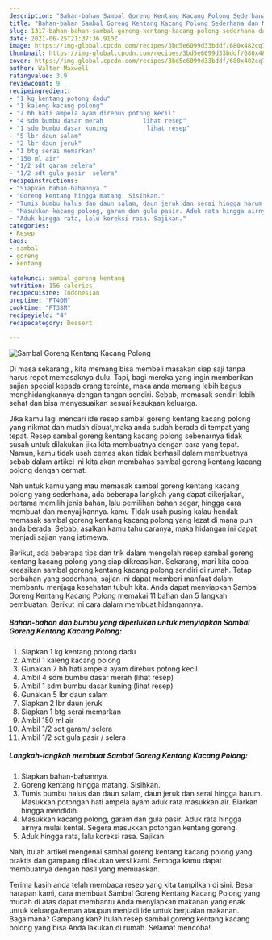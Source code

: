 ```yaml
---
description: "Bahan-bahan Sambal Goreng Kentang Kacang Polong Sederhana dan Mudah Dibuat"
title: "Bahan-bahan Sambal Goreng Kentang Kacang Polong Sederhana dan Mudah Dibuat"
slug: 1317-bahan-bahan-sambal-goreng-kentang-kacang-polong-sederhana-dan-mudah-dibuat
date: 2021-06-25T21:37:36.910Z
image: https://img-global.cpcdn.com/recipes/3bd5e6099d33bddf/680x482cq70/sambal-goreng-kentang-kacang-polong-foto-resep-utama.jpg
thumbnail: https://img-global.cpcdn.com/recipes/3bd5e6099d33bddf/680x482cq70/sambal-goreng-kentang-kacang-polong-foto-resep-utama.jpg
cover: https://img-global.cpcdn.com/recipes/3bd5e6099d33bddf/680x482cq70/sambal-goreng-kentang-kacang-polong-foto-resep-utama.jpg
author: Walter Maxwell
ratingvalue: 3.9
reviewcount: 9
recipeingredient:
- "1 kg kentang potong dadu"
- "1 kaleng kacang polong"
- "7 bh hati ampela ayam direbus potong kecil"
- "4 sdm bumbu dasar merah           lihat resep"
- "1 sdm bumbu dasar kuning           lihat resep"
- "5 lbr daun salam"
- "2 lbr daun jeruk"
- "1 btg serai memarkan"
- "150 ml air"
- "1/2 sdt garam selera"
- "1/2 sdt gula pasir  selera"
recipeinstructions:
- "Siapkan bahan-bahannya."
- "Goreng kentang hingga matang. Sisihkan."
- "Tumis bumbu halus dan daun salam, daun jeruk dan serai hingga harum. Masukkan potongan hati ampela ayam aduk rata masukkan air. Biarkan hingga mendidih."
- "Masukkan kacang polong, garam dan gula pasir. Aduk rata hingga airnya mulai kental. Segera masukkan potongan kentang goreng."
- "Aduk hingga rata, lalu koreksi rasa. Sajikan."
categories:
- Resep
tags:
- sambal
- goreng
- kentang

katakunci: sambal goreng kentang 
nutrition: 156 calories
recipecuisine: Indonesian
preptime: "PT40M"
cooktime: "PT38M"
recipeyield: "4"
recipecategory: Dessert

---
```



![Sambal Goreng Kentang Kacang Polong](https://img-global.cpcdn.com/recipes/3bd5e6099d33bddf/680x482cq70/sambal-goreng-kentang-kacang-polong-foto-resep-utama.jpg)

Di masa  sekarang , kita memang bisa membeli masakan siap saji tanpa harus repot memasaknya dulu. Tapi, bagi mereka yang ingin memberikan sajian special kepada orang tercinta, maka anda memang lebih bagus menghidangkannya dengan tangan sendiri. Sebab, memasak sendiri lebih sehat dan bisa menyesuaikan sesuai kesukaan keluarga.

Jika kamu lagi mencari ide resep sambal goreng kentang kacang polong yang nikmat dan mudah dibuat,maka anda sudah berada di tempat yang tepat. Resep sambal goreng kentang kacang polong  sebenarnya tidak susah untuk dilakukan jika kita membuatnya dengan cara yang tepat. Namun, kamu tidak usah cemas akan tidak berhasil dalam membuatnya 
sebab dalam artikel ini kita akan membahas sambal goreng kentang kacang polong dengan cermat.  



Nah untuk kamu yang mau memasak sambal goreng kentang kacang polong yang sederhana, ada beberapa langkah yang dapat dikerjakan, pertama memilih jenis bahan, lalu pemilihan bahan segar, hingga cara membuat dan menyajikannya. kamu Tidak usah pusing kalau hendak memasak sambal goreng kentang kacang polong yang lezat di mana pun anda berada. Sebab, asalkan kamu  tahu caranya, maka hidangan ini dapat menjadi sajian yang istimewa.

Berikut, ada beberapa tips dan trik dalam mengolah resep sambal goreng kentang kacang polong yang siap dikreasikan. Sekarang, mari kita coba kreasikan sambal goreng kentang kacang polong sendiri di rumah. Tetap berbahan yang sederhana, sajian ini dapat memberi manfaat dalam membantu menjaga kesehatan tubuh kita. Anda dapat menyiapkan Sambal Goreng Kentang Kacang Polong memakai 11 bahan dan 5 langkah pembuatan. Berikut ini cara dalam membuat hidangannya.

<!--inarticleads1-->

##### Bahan-bahan dan bumbu yang diperlukan untuk menyiapkan Sambal Goreng Kentang Kacang Polong:

1. Siapkan 1 kg kentang potong dadu
1. Ambil 1 kaleng kacang polong
1. Gunakan 7 bh hati ampela ayam direbus potong kecil
1. Ambil 4 sdm bumbu dasar merah           (lihat resep)
1. Ambil 1 sdm bumbu dasar kuning           (lihat resep)
1. Gunakan 5 lbr daun salam
1. Siapkan 2 lbr daun jeruk
1. Siapkan 1 btg serai memarkan
1. Ambil 150 ml air
1. Ambil 1/2 sdt garam/ selera
1. Ambil 1/2 sdt gula pasir / selera




<!--inarticleads2-->

##### Langkah-langkah membuat Sambal Goreng Kentang Kacang Polong:

1. Siapkan bahan-bahannya.
1. Goreng kentang hingga matang. Sisihkan.
1. Tumis bumbu halus dan daun salam, daun jeruk dan serai hingga harum. Masukkan potongan hati ampela ayam aduk rata masukkan air. Biarkan hingga mendidih.
1. Masukkan kacang polong, garam dan gula pasir. Aduk rata hingga airnya mulai kental. Segera masukkan potongan kentang goreng.
1. Aduk hingga rata, lalu koreksi rasa. Sajikan.




Nah, itulah artikel mengenai  sambal goreng kentang kacang polong  yang praktis dan gampang dilakukan versi kami. Semoga kamu dapat membuatnya dengan hasil yang memuaskan. 

Terima kasih anda telah membaca resep yang kita tampilkan di sini. Besar harapan kami, cara membuat  Sambal Goreng Kentang Kacang Polong yang mudah di atas dapat membantu Anda menyiapkan makanan yang enak untuk keluarga/teman ataupun menjadi ide untuk berjualan makanan. Bagaimana? Gampang kan? Itulah resep sambal goreng kentang kacang polong yang bisa Anda lakukan di rumah. Selamat mencoba!

